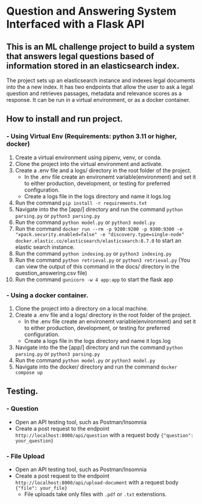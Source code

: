 # Question and Answering System Interfaced with a Flask API

## This is an ML challenge project to build a system that answers legal questions based of information stored in an elasticsearch index.

The project sets up an elasticsearch instance and indexes legal documents into the a new index. It has two endpoints that allow the user to ask a legal question and retrieves passages, metadata and relevance scores as a response. It can be run in a virtual environment, or as a docker container.


## How to install and run project.
### - Using Virtual Env (Requirements: python 3.11 or higher, docker)
1. Create a virtual environment using pipenv, venv, or conda.
2. Clone the project into the virtual environment and activate.
3. Create a .env file and a logs/ directory in the root folder of the project.
    * In the .env file create an environemt variable(environment) and set it to either production, development, or testing for preferred configuration.
    * Create a logs file in the logs directory and name it logs.log
4. Run the command `pip install -r requirements.txt`
5. Navigate into the the [app/] directory and run the command `python parsing.py` or `python3 parsing.py`
6. Run the command `python model.py` or `python3 model.py`
7. Run the command `docker run --rm -p 9200:9200 -p 9300:9300 -e "xpack.security.enabled=false" -e "discovery.type=single-node" docker.elastic.co/elasticsearch/elasticsearch:8.7.0` to start an elastic search instance.
8. Run the command `python indexing.py` or `python3 indexing.py`
9. Run the command `python retrieval.py` or `python3 retrieval.py` (You can view the output of this command in the docs/ directory in the question_answering.csv file)
10. Run the command `gunicorn -w 4 app:app` to start the flask app


### - Using a docker container.
1. Clone the project into a directory on a local machine.
2. Create a .env file and a logs/ directory in the root folder of the project.
    * In the .env file create an environemt variable(environment) and set it to either production, development, or testing for preferred configuration.
    * Create a logs file in the logs directory and name it logs.log
3. Navigate into the the [app/] directory and run the command `python parsing.py` or `python3 parsing.py`
4. Run the command `python model.py` or `python3 model.py`
5. Navigate into the docker/ directory and run the command `docker compose up`

## Testing.
### - Question
* Open an API testing tool, such as Postman/Insomnia
* Create a post request to the endpoint `http://localhost:8000/api/question` with a request body `{"question": your_question}`


### - File Upload
* Open an API testing tool, such as Postman/Insomnia
* Create a post request to the endpoint `http://localhost:8000/api/upload-document` with a request body `{"file": your_file}`
    - File uploads take only files with `.pdf` or `.txt` extenstions. 


